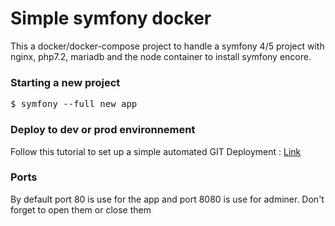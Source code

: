 # Simple symfony docker 

This a docker/docker-compose project to handle a symfony 4/5 project with nginx, php7.2, mariadb and the node container to install symfony encore.

### Starting a new project 

<pre>$ symfony --full new app</pre>

### Deploy to dev or prod environnement

Follow this tutorial to set up a simple automated GIT Deployment : [Link](https://gist.github.com/noelboss/3fe13927025b89757f8fb12e9066f2fa#file-post-receive)


### Ports

By default port 80 is use for the app and port 8080 is use for adminer. Don't forget to open them or close them
